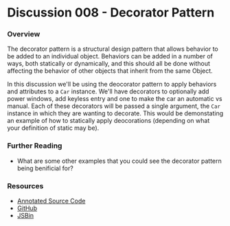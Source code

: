 # Discussion 008 - Decorator Pattern

### Overview

The decorator pattern is a structural design pattern that allows behavior to be added to an individual object. Behaviors can be added in a number of ways, both statically or dynamically, and this should all be done without affecting the behavior of other objects that inherit from the same Object.

In this discussion we'll be using the deocorator pattern to apply behaviors and attributes to a `Car` instance. We'll have decorators to optionally add power windows, add keyless entry and one to make the car an automatic vs manual. Each of these decorators will be passed a single argument, the `Car` instance in which they are wanting to decorate. This would be demonstating an example of how to statically apply deocorations (depending on what your definition of static may be).

### Further Reading

* What are some other examples that you could see the decorator pattern being benificial for?

### Resources

* [Annotated Source Code](http://emcgary.r1l4b.com/discussions/008_decorator.html)
* [GitHub](https://github.com/mcgaryes/crumblies/blob/master/js101/discussions/008/)
* [JSBin](http://jsbin.com/udafag/1/edit)
